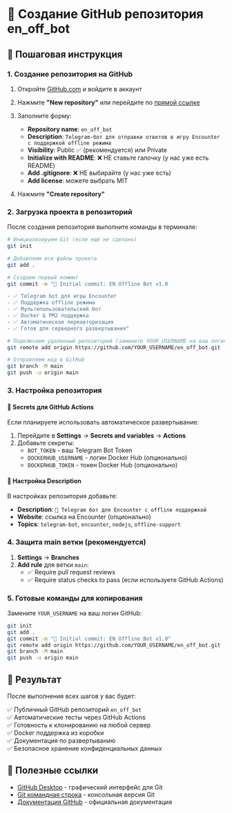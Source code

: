 # 🚀 Создание GitHub репозитория en_off_bot

## 📝 Пошаговая инструкция

### 1. Создание репозитория на GitHub

1. Откройте [GitHub.com](https://github.com) и войдите в аккаунт
2. Нажмите **"New repository"** или перейдите по [прямой ссылке](https://github.com/new)
3. Заполните форму:
   - **Repository name**: `en_off_bot`
   - **Description**: `Telegram-бот для отправки ответов в игру Encounter с поддержкой offline режима`
   - **Visibility**: Public ✅ (рекомендуется) или Private
   - **Initialize with README**: ❌ НЕ ставьте галочку (у нас уже есть README)
   - **Add .gitignore**: ❌ НЕ выбирайте (у нас уже есть)
   - **Add license**: можете выбрать MIT

4. Нажмите **"Create repository"**

### 2. Загрузка проекта в репозиторий

После создания репозитория выполните команды в терминале:

```bash
# Инициализируем Git (если ещё не сделано)
git init

# Добавляем все файлы проекта
git add .

# Создаем первый коммит
git commit -m "🎉 Initial commit: EN Offline Bot v1.0

- ✅ Telegram bot для игры Encounter
- ✅ Поддержка offline режима
- ✅ Мультипользовательский бот
- ✅ Docker & PM2 поддержка
- ✅ Автоматическая переавторизация
- ✅ Готов для серверного развертывания"

# Подключаем удаленный репозиторий (замените YOUR_USERNAME на ваш логин GitHub)
git remote add origin https://github.com/YOUR_USERNAME/en_off_bot.git

# Отправляем код в GitHub
git branch -M main
git push -u origin main
```

### 3. Настройка репозитория

#### 🔐 Secrets для GitHub Actions

Если планируете использовать автоматическое развертывание:

1. Перейдите в **Settings** → **Secrets and variables** → **Actions**
2. Добавьте секреты:
   - `BOT_TOKEN` - ваш Telegram Bot Token
   - `DOCKERHUB_USERNAME` - логин Docker Hub (опционально)
   - `DOCKERHUB_TOKEN` - токен Docker Hub (опционально)

#### 📝 Настройка Description

В настройках репозитория добавьте:

- **Description**: `🤖 Telegram бот для Encounter с offline поддержкой`
- **Website**: ссылка на Encounter (опционально)
- **Topics**: `telegram-bot`, `encounter`, `nodejs`, `offline-support`

### 4. Защита main ветки (рекомендуется)

1. **Settings** → **Branches**
2. **Add rule** для ветки `main`:
   - ✅ Require pull request reviews
   - ✅ Require status checks to pass (если используете GitHub Actions)

### 5. Готовые команды для копирования

Замените `YOUR_USERNAME` на ваш логин GitHub:

```bash
git init
git add .
git commit -m "🎉 Initial commit: EN Offline Bot v1.0"
git remote add origin https://github.com/YOUR_USERNAME/en_off_bot.git
git branch -M main
git push -u origin main
```

## 🎯 Результат

После выполнения всех шагов у вас будет:

✅ Публичный GitHub репозиторий `en_off_bot`  
✅ Автоматические тесты через GitHub Actions  
✅ Готовность к клонированию на любой сервер  
✅ Docker поддержка из коробки  
✅ Документация по развертыванию  
✅ Безопасное хранение конфиденциальных данных

## 🔗 Полезные ссылки

- [GitHub Desktop](https://desktop.github.com/) - графический интерфейс для Git
- [Git командная строка](https://git-scm.com/downloads) - консольная версия Git
- [Документация GitHub](https://docs.github.com/) - официальная документация
